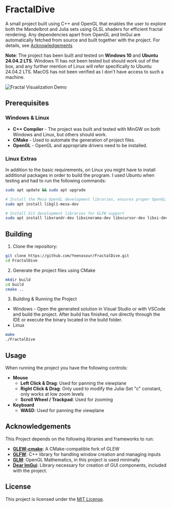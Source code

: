 # FractalDive

A small project built using C++ and OpenGL that enables the user to explore both the Mandelbrot and Julia sets using GLSL shaders for efficient fractal rendering. Any dependencies apart from OpenGL and ImGui are automatically fetched from source and built together with the project. For details, see [Acknowledgements](#acknowledgements)

**Note**: The project has been built and tested on **Windows 10** and **Ubuntu 24.04.2 LTS**. Windows 11 has not been tested but should work out of the box, and any further mention of Linux will refer specifically to Ubuntu 24.04.2 LTS. MacOS has not been verified as I don't have access to such a machine.

![Fractal Visualization Demo](demo/demo.gif)

## Prerequisites

### Windows & Linux
- **C++ Compiler** - The project was built and tested with MinGW on both Windows and Linux, but others should work.
- **CMake** - Used to automate the generation of project files.
- **OpenGL** - OpenGL and appropriate drivers need to be installed.

### Linux Extras

In addition to the basic requirements, on Linux you might have to install additional packages in order to build the program. I used Ubuntu when testing and had to run the following commands:
```bash
sudo apt update && sudo apt upgrade

# Install the Mesa OpenGL development libraries, ensures proper OpenGL headers and libraries
sudo apt install libgl1-mesa-dev

# Install X11 development libraries for GLFW support
sudo apt install libxrandr-dev libxinerama-dev libxcursor-dev libxi-dev
```

## Building
1. Clone the repository:
```bash
git clone https://github.com/Yeenasour/FractalDive.git
cd FractalDive
```

2. Generate the project files using CMake
```bash
mkdir build
cd build
cmake ..
```

3. Building & Running the Project
- Windows - Open the generated solution in Visual Studio or with VSCode and build the project. After build has finished, run directly through the IDE or execute the binary located in the build folder.
- Linux
```bash
make
./FractalDive
```

## Usage
When running the project you have the following controls:
- **Mouse**
	- **Left Click & Drag**: Used for panning the viewplane
	- **Right Click & Drag**: Only used to modify the Julia-Set "c" constant, only works at low zoom levels
	- **Scroll Wheel / Trackpad**: Used for zooming
- **Keyboard**
	- **WASD**: Used for panning the viewplane

## Acknowledgements

This Project depends on the following libraries and frameworks to run:
- [**GLEW-cmake**](https://github.com/Perlmint/glew-cmake): A CMake-compatible fork of GLEW
- [**GLFW**](https://github.com/glfw/glfw): C++ library for handling window creation and managing inputs
- [**GLM**](https://github.com/g-truc/glm): OpenGL Mathematics, in this project is used minimally
- [**Dear ImGui**](https://github.com/ocornut/imgui): Library necessary for creation of GUI components, included with the project.

## License
This project is licensed under the [MIT License](LICENSE).
